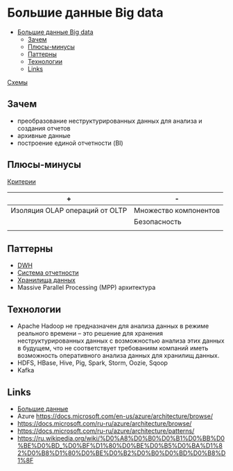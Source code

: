 # Большие данные Big data

- [Большие данные Big data](#большие-данные-big-data)
	- [Зачем](#зачем)
	- [Плюсы-минусы](#плюсы-минусы)
	- [Паттерны](#паттерны)
	- [Технологии](#технологии)
	- [Links](#links)

[Схемы](https://docs.google.com/document/d/1mnnoMCTpg2lusnA3KQ-e0ijBhEfuRRgrVzGcv87q6dM/edit?usp=sharing)

## Зачем

- преобразование неструктурированных данных для анализа и создания отчетов
- архивные данные
- построение единой отчетности (BI)

## Плюсы-минусы

[Критерии](arch.criteria.md)

| + | - |
| - | - |
| Изоляция OLAP операций от OLTP | Множество компонентов |
|| Безопасность |
|| |

## Паттерны

- [DWH](../dwh.md)
- [Система отчетности](../report.md)
- [Хранилища данных](../store.md)
- Massive Parallel Processing (MPP) архитектура

## Технологии

- Apache Hadoop не предназначен для анализа данных в режиме реального времени – это решение для хранения неструктурированных данных с возможностью анализа этих данных в будущем, что не соответствует требованиям компаний иметь возможность оперативного анализа данных для хранилищ данных.
- HDFS, HBase, Hive, Pig, Spark, Storm, Oozie, Sqoop 
- Kafka

## Links

- [Большие данные](https://docs.microsoft.com/ru-ru/azure/architecture/guide/architecture-styles/big-data)
- Azure https://docs.microsoft.com/en-us/azure/architecture/browse/
- https://docs.microsoft.com/ru-ru/azure/architecture/browse/
- https://docs.microsoft.com/ru-ru/azure/architecture/patterns/
- https://ru.wikipedia.org/wiki/%D0%A8%D0%B0%D0%B1%D0%BB%D0%BE%D0%BD_%D0%BF%D1%80%D0%BE%D0%B5%D0%BA%D1%82%D0%B8%D1%80%D0%BE%D0%B2%D0%B0%D0%BD%D0%B8%D1%8F
